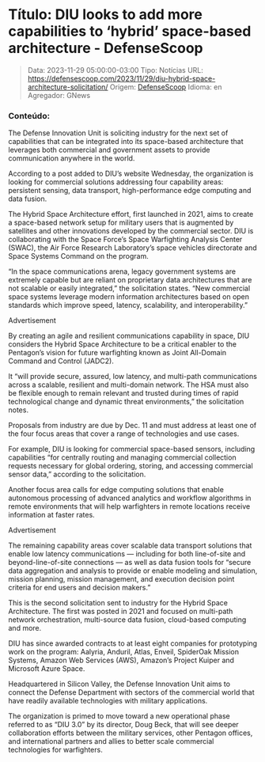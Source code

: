 # Título: DIU looks to add more capabilities to ‘hybrid’ space-based architecture - DefenseScoop

>Data: 2023-11-29 05:00:00-03:00
>Tipo: Notícias
>URL: https://defensescoop.com/2023/11/29/diu-hybrid-space-architecture-solicitation/
>Origem: [DefenseScoop](https://defensescoop.com)
>Idioma: en
>Agregador: GNews

### Conteúdo:

The Defense Innovation Unit is soliciting industry for the next set of capabilities that can be integrated into its space-based architecture that leverages both commercial and government assets to provide communication anywhere in the world.

According to a post added to DIU’s website Wednesday, the organization is looking for commercial solutions addressing four capability areas: persistent sensing, data transport, high-performance edge computing and data fusion.

The Hybrid Space Architecture effort, first launched in 2021, aims to create a space-based network setup for military users that is augmented by satellites and other innovations developed by the commercial sector. DIU is collaborating with the Space Force’s Space Warfighting Analysis Center (SWAC), the Air Force Research Laboratory’s space vehicles directorate and Space Systems Command on the program.

“In the space communications arena, legacy government systems are extremely capable but are reliant on proprietary data architectures that are not scalable or easily integrated,” the solicitation states. “New commercial space systems leverage modern information architectures based on open standards which improve speed, latency, scalability, and interoperability.”

Advertisement

By creating an agile and resilient communications capability in space, DIU considers the Hybrid Space Architecture to be a critical enabler to the Pentagon’s vision for future warfighting known as Joint All-Domain Command and Control (JADC2).

It “will provide secure, assured, low latency, and multi-path communications across a scalable, resilient and multi-domain network. The HSA must also be flexible enough to remain relevant and trusted during times of rapid technological change and dynamic threat environments,” the solicitation notes.

Proposals from industry are due by Dec. 11 and must address at least one of the four focus areas that cover a range of technologies and use cases.

For example, DIU is looking for commercial space-based sensors, including capabilities “for centrally routing and managing commercial collection requests necessary for global ordering, storing, and accessing commercial sensor data,” according to the solicitation.

Another focus area calls for edge computing solutions that enable autonomous processing of advanced analytics and workflow algorithms in remote environments that will help warfighters in remote locations receive information at faster rates.

Advertisement

The remaining capability areas cover scalable data transport solutions that enable low latency communications — including for both line-of-site and beyond-line-of-site connections — as well as data fusion tools for “secure data aggregation and analysis to provide or enable modeling and simulation, mission planning, mission management, and execution decision point criteria for end users and decision makers.”

This is the second solicitation sent to industry for the Hybrid Space Architecture. The first was posted in 2021 and focused on multi-path network orchestration, multi-source data fusion, cloud-based computing and more.

DIU has since awarded contracts to at least eight companies for prototyping work on the program: Aalyria, Anduril, Atlas, Enveil, SpiderOak Mission Systems, Amazon Web Services (AWS), Amazon’s Project Kuiper and Microsoft Azure Space.

Headquartered in Silicon Valley, the Defense Innovation Unit aims to connect the Defense Department with sectors of the commercial world that have readily available technologies with military applications.

The organization is primed to move toward a new operational phase referred to as “DIU 3.0” by its director, Doug Beck, that will see deeper collaboration efforts between the military services, other Pentagon offices, and international partners and allies to better scale commercial technologies for warfighters.
